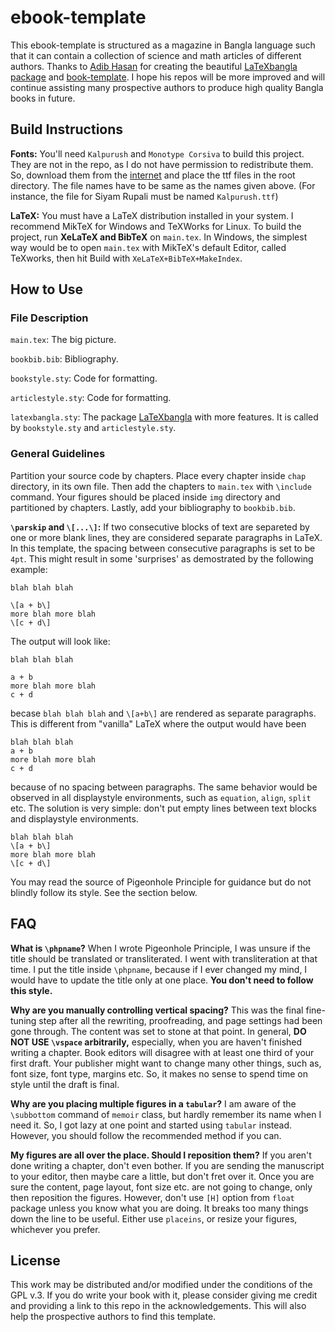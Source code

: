 # ebook-template

This ebook-template is structured as a magazine in Bangla language such that it can contain a collection of science and math articles of different authors. Thanks to [Adib Hasan](https://github.com/Neehan) for creating the beautiful [LaTeXbangla package](https://github.com/Neehan/LaTeXbangla) and [book-template](https://github.com/Neehan/book-template). I hope his repos will be more improved and will continue assisting many prospective authors to produce high quality Bangla books in future. 

## Build Instructions
**Fonts:** You'll need `Kalpurush` and `Monotype Corsiva` to build this project. They are not in the repo, as I do not have permission to redistribute them. So, download them from the [internet](https://www.omicronlab.com/bangla-fonts.html) and place the ttf files in the root directory. The file names have to be same as the names given above. (For instance, the file for Siyam Rupali must be named `Kalpurush.ttf`)

**LaTeX:** You must have a LaTeX distribution installed in your system. I recommend MikTeX for Windows and TeXWorks for Linux. To build the project, run **XeLaTeX and BibTeX** on `main.tex`. In Windows, the simplest way would be to open `main.tex` with MikTeX's default Editor, called TeXworks, then hit Build with `XeLaTeX+BibTeX+MakeIndex`. 

## How to Use
### File Description
`main.tex`: The big picture.

`bookbib.bib`: Bibliography.

`bookstyle.sty`: Code for formatting.

`articlestyle.sty`: Code for formatting.

`latexbangla.sty`: The package [LaTeXbangla](https://github.com/Neehan/LaTeXbangla) with more features. It is called by `bookstyle.sty` and `articlestyle.sty`.

### General Guidelines
Partition your source code by chapters. Place every chapter inside `chap` directory, in its own file. Then add the chapters to `main.tex` with `\include` command. Your figures should be placed inside `img` directory and partitioned by chapters. Lastly, add your bibliography to `bookbib.bib`. 

**`\parskip` and `\[...\]`:** If two consecutive blocks of text are separeted by one or more blank lines, they are considered separate paragraphs in LaTeX. In this template, the spacing between consecutive paragraphs is set to be `4pt`. This might result in some 'surprises' as demostrated by the following example:
```
blah blah blah

\[a + b\]
more blah more blah
\[c + d\]
```
The output will look like:
```
blah blah blah

a + b
more blah more blah
c + d
```
becase `blah blah blah` and `\[a+b\]` are rendered as separate paragraphs. This is different from "vanilla" LaTeX where the output would have been

```
blah blah blah
a + b
more blah more blah
c + d
```
because of no spacing between paragraphs. The same behavior would be observed in all displaystyle environments, such as `equation`, `align`, `split` etc. The solution is very simple: don't put empty lines between text blocks and displaystyle environments.

```
blah blah blah
\[a + b\]
more blah more blah
\[c + d\]
```


You may read the source of Pigeonhole Principle for guidance but do not blindly follow its style. See the section below.

## FAQ
**What is `\phpname`?**
When I wrote Pigeonhole Principle, I was unsure if the title should be translated or transliterated. I went with transliteration at that time. I put the title inside `\phpname`, because if I ever changed my mind, I would have to update the title only at one place. **You don't need to follow this style.** 

**Why are you manually controlling vertical spacing?**
This was the final fine-tuning step after all the rewriting, proofreading, and page settings had been gone through. The content was set to stone at that point. In general, **DO NOT USE `\vspace` arbitrarily,** especially, when you are haven't finished writing a chapter. Book editors will disagree with at least one third of your first draft. Your publisher might want to change many other things, such as, font size, font type, margins etc. So, it makes no sense to spend time on style until the draft is final.

**Why are you placing multiple figures in a `tabular`?**
I am aware of the `\subbottom` command of `memoir` class, but hardly remember its name when I need it. So, I got lazy at one point and started using `tabular` instead. However, you should follow the recommended method if you can.

**My figures are all over the place. Should I reposition them?**
If you aren't done writing a chapter, don't even bother. If you are sending the manuscript to your editor, then maybe care a little, but don't fret over it. Once you are sure the content, page layout, font size etc. are not going to change, only then reposition the figures. However, don't use `[H]` option from `float` package unless you know what you are doing. It breaks too many things down the line to be useful. Either use `placeins`, or resize your figures, whichever you prefer.

## License
This work may be distributed and/or modified under the conditions of the GPL v.3. If you do write your book with it, please consider giving me credit and providing a link to this repo in the acknowledgements. This will also help the prospective authors to find this template.
